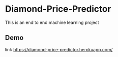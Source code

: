 # Diamond-Price-Predictor
This is an end to end machine learning project
## Demo
link   https://diamond-price-predictor.herokuapp.com/
